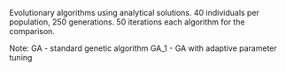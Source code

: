 Evolutionary algorithms using analytical solutions. 40 individuals per population, 250 generations. 50 iterations each algorithm for the comparison.

Note: GA - standard genetic algorithm
      GA_1 - GA with adaptive parameter tuning
